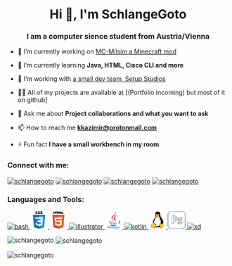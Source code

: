 <h1 align="center">Hi 👋, I'm SchlangeGoto</h1>
<h3 align="center">I am a computer sience student from Austria/Vienna</h3>

- 🔭 I’m currently working on [MC-Milsim a Minecraft mod](https://github.com/setup-studios/MC-Milsim)

- 🌱 I’m currently learning **Java, HTML, Cisco CLI and more**

- 👯 I’m working with [a small dev team, Setup Studios](https://github.com/setup-studios)

- 👨‍💻 All of my projects are available at [(Portfolio incoming) but most of it on github]

- 💬 Ask me about **Project collaborations and what you want to ask**

- 📫 How to reach me **kkazimir@protonmail.com**

- ⚡ Fun fact **I have a small workbench in my room**

<h3 align="left">Connect with me:</h3>
<p align="left">
<a href="https://instagram.com/schlangegoto" target="blank"><img align="center" src="https://raw.githubusercontent.com/rahuldkjain/github-profile-readme-generator/master/src/images/icons/Social/instagram.svg" alt="schlangegoto" height="30" width="40" /></a>
<a href="https://www.youtube.com/@SchlangeGoto" target="blank"><img align="center" src="https://raw.githubusercontent.com/rahuldkjain/github-profile-readme-generator/master/src/images/icons/Social/youtube.svg" alt="schlangegoto" height="30" width="40" /></a>
<a href="https://www.leetcode.com/schlangegoto" target="blank"><img align="center" src="https://raw.githubusercontent.com/rahuldkjain/github-profile-readme-generator/master/src/images/icons/Social/leet-code.svg" alt="schlangegoto" height="30" width="40" /></a>
<a href="discord://-/users/808417880429166682" target="blank"><img align="center" src="https://raw.githubusercontent.com/rahuldkjain/github-profile-readme-generator/master/src/images/icons/Social/discord.svg" alt="schlangegoto" height="30" width="40" /></a>
</p>

<h3 align="left">Languages and Tools:</h3>
<p align="left"> <a href="https://www.gnu.org/software/bash/" target="_blank" rel="noreferrer"> <img src="https://www.vectorlogo.zone/logos/gnu_bash/gnu_bash-icon.svg" alt="bash" width="40" height="40"/> </a> <a href="https://www.w3schools.com/css/" target="_blank" rel="noreferrer"> <img src="https://raw.githubusercontent.com/devicons/devicon/master/icons/css3/css3-original-wordmark.svg" alt="css3" width="40" height="40"/> </a> <a href="https://www.w3.org/html/" target="_blank" rel="noreferrer"> <img src="https://raw.githubusercontent.com/devicons/devicon/master/icons/html5/html5-original-wordmark.svg" alt="html5" width="40" height="40"/> </a> <a href="https://www.adobe.com/in/products/illustrator.html" target="_blank" rel="noreferrer"> <img src="https://www.vectorlogo.zone/logos/adobe_illustrator/adobe_illustrator-icon.svg" alt="illustrator" width="40" height="40"/> </a> <a href="https://www.java.com" target="_blank" rel="noreferrer"> <img src="https://raw.githubusercontent.com/devicons/devicon/master/icons/java/java-original.svg" alt="java" width="40" height="40"/> </a> <a href="https://kotlinlang.org" target="_blank" rel="noreferrer"> <img src="https://www.vectorlogo.zone/logos/kotlinlang/kotlinlang-icon.svg" alt="kotlin" width="40" height="40"/> </a> <a href="https://www.linux.org/" target="_blank" rel="noreferrer"> <img src="https://raw.githubusercontent.com/devicons/devicon/master/icons/linux/linux-original.svg" alt="linux" width="40" height="40"/> </a> <a href="https://www.photoshop.com/en" target="_blank" rel="noreferrer"> <img src="https://raw.githubusercontent.com/devicons/devicon/master/icons/photoshop/photoshop-line.svg" alt="photoshop" width="40" height="40"/> </a> <a href="https://www.adobe.com/products/xd.html" target="_blank" rel="noreferrer"> <img src="https://cdn.worldvectorlogo.com/logos/adobe-xd.svg" alt="xd" width="40" height="40"/> </a> </p>

<p><img align="left" src="https://github-readme-stats.vercel.app/api/top-langs?username=schlangegoto&show_icons=true&theme=dark&locale=en&layout=compact" alt="schlangegoto" /></p>

<p>&nbsp;<img align="center" src="https://github-readme-stats.vercel.app/api?username=schlangegoto&show_icons=true&theme=dark&locale=en" alt="schlangegoto" /></p>

<p><img align="center" src="https://github-readme-streak-stats.herokuapp.com/?user=schlangegoto&theme=dark" alt="schlangegoto" /></p>

